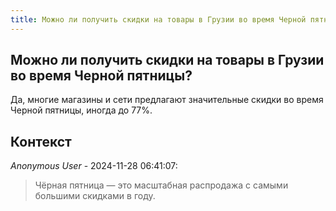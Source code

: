 ```yaml
---
title: Можно ли получить скидки на товары в Грузии во время Черной пятницы?
---
```


## Можно ли получить скидки на товары в Грузии во время Черной пятницы?

Да, многие магазины и сети предлагают значительные скидки во время Черной пятницы, иногда до 77%.

## Контекст

_Anonymous User_ - 2024-11-28 06:41:07:

> Чёрная пятница — это масштабная распродажа с самыми большими скидками в году.

